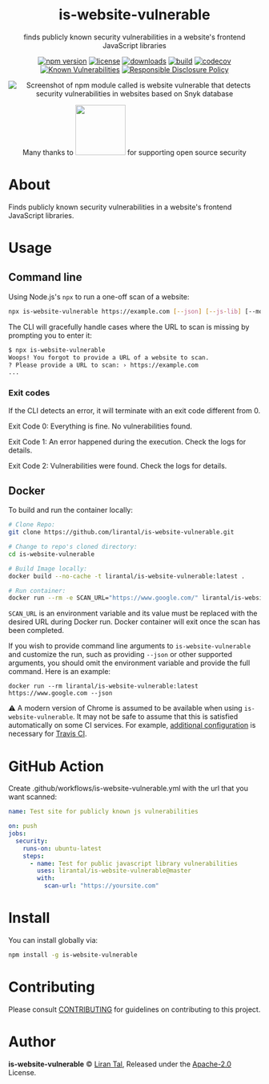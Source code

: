 <p align="center"><h1 align="center">
  is-website-vulnerable
</h1>

<p align="center">
  finds publicly known security vulnerabilities in a website's frontend JavaScript libraries
</p>

<p align="center">
  <a href="https://www.npmjs.org/package/is-website-vulnerable"><img src="https://badgen.net/npm/v/is-website-vulnerable" alt="npm version"/></a>
  <a href="https://www.npmjs.org/package/is-website-vulnerable"><img src="https://badgen.net/npm/license/is-website-vulnerable" alt="license"/></a>
  <a href="https://www.npmjs.org/package/is-website-vulnerable"><img src="https://badgen.net/npm/dt/is-website-vulnerable" alt="downloads"/></a>
  <a href="https://github.com/lirantal/is-website-vulnerable/actions?workflow=CI"><img src="https://github.com/lirantal/is-website-vulnerable/workflows/CI/badge.svg" alt="build"/></a>
  <a href="https://codecov.io/gh/lirantal/is-website-vulnerable"><img src="https://badgen.net/codecov/c/github/lirantal/is-website-vulnerable" alt="codecov"/></a>
  <a href="https://snyk.io/test/github/lirantal/is-website-vulnerable"><img src="https://snyk.io/test/github/lirantal/is-website-vulnerable/badge.svg" alt="Known Vulnerabilities"/></a>
  <a href="./SECURITY.md"><img src="https://img.shields.io/badge/Security-Responsible%20Disclosure-yellow.svg" alt="Responsible Disclosure Policy" /></a>
</p>

<p align="center">
  <img src="./.github/is-website-vulnerable-logo.png" alt="Screenshot of npm module called is website vulnerable that detects security vulnerabilities in websites based on Snyk database" />
  <p align="center">
  	<p align="center">Many thanks to <a href="https://snyk.io"><img src="./.github/snyk-logo.png" width="100"></a> for supporting open source security</p>
</p>


</p>


# About

Finds publicly known security vulnerabilities in a website's frontend JavaScript libraries.

# Usage

## Command line

Using Node.js's `npx` to run a one-off scan of a website:

```bash
npx is-website-vulnerable https://example.com [--json] [--js-lib] [--mobile|--desktop] [--chromePath] [--cookie] [--token]
```

The CLI will gracefully handle cases where the URL to scan is missing by prompting you to enter it:

```bash
$ npx is-website-vulnerable
Woops! You forgot to provide a URL of a website to scan.
? Please provide a URL to scan: › https://example.com
...
```

### Exit codes

If the CLI detects an error, it will terminate with an exit code different from 0.

Exit Code 0: Everything is fine. No vulnerabilities found.

Exit Code 1: An error happened during the execution. Check the logs for details.

Exit Code 2: Vulnerabilities were found. Check the logs for details.

## Docker

To build and run the container locally:

```bash
# Clone Repo:
git clone https://github.com/lirantal/is-website-vulnerable.git

# Change to repo's cloned directory:
cd is-website-vulnerable

# Build Image locally:
docker build --no-cache -t lirantal/is-website-vulnerable:latest .

# Run container:
docker run --rm -e SCAN_URL="https://www.google.com/" lirantal/is-website-vulnerable:latest
```

`SCAN_URL` is an environment variable and its value must be replaced with the desired URL during Docker run. Docker container will exit once the scan has been completed.

If you wish to provide command line arguments to `is-website-vulnerable` and customize the run, such as providing `--json` or other supported arguments, you should omit the environment variable and provide the full command. Here is an example:

```
docker run --rm lirantal/is-website-vulnerable:latest https://www.google.com --json
```

:warning: A modern version of Chrome is assumed to be available when using `is-website-vulnerable`. It may not be safe to assume that this is satisfied automatically on some CI services. For example, [additional configuration](https://docs.travis-ci.com/user/chrome#selecting-a-chrome-version) is necessary for [Travis CI](https://travis-ci.com/).

# GitHub Action
Create .github/workflows/is-website-vulnerable.yml with the url that you want scanned:

```yaml
name: Test site for publicly known js vulnerabilities

on: push
jobs:
  security:
    runs-on: ubuntu-latest
    steps:
      - name: Test for public javascript library vulnerabilities 
        uses: lirantal/is-website-vulnerable@master
        with:
          scan-url: "https://yoursite.com"
```

# Install

You can install globally via:

```bash
npm install -g is-website-vulnerable
```

# Contributing

Please consult [CONTRIBUTING](./CONTRIBUTING.md) for guidelines on contributing to this project.

# Author

**is-website-vulnerable** © [Liran Tal](https://github.com/lirantal), Released under the [Apache-2.0](./LICENSE) License.
